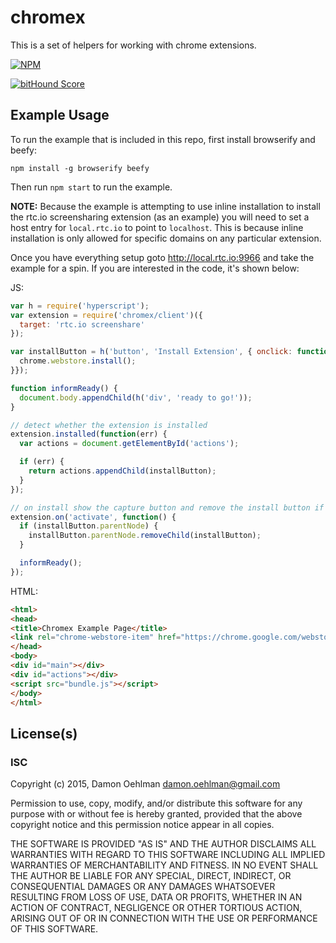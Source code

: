 # chromex

This is a set of helpers for working with chrome extensions.


[![NPM](https://nodei.co/npm/chromex.png)](https://nodei.co/npm/chromex/)

[![bitHound Score](https://www.bithound.io/github/DamonOehlman/chromex/badges/score.svg)](https://www.bithound.io/github/DamonOehlman/chromex) 

## Example Usage

To run the example that is included in this repo, first install
browserify and beefy:

```
npm install -g browserify beefy
```

Then run `npm start` to run the example.

__NOTE:__  Because the example is attempting to use inline installation
to install the rtc.io screensharing extension (as an example) you will
need to set a host entry for `local.rtc.io` to point to `localhost`. This
is because inline installation is only allowed for specific domains on
any particular extension.

Once you have everything setup goto <http://local.rtc.io:9966> and take
the example for a spin. If you are interested in the code, it's shown
below:

JS:

```js
var h = require('hyperscript');
var extension = require('chromex/client')({
  target: 'rtc.io screenshare'
});

var installButton = h('button', 'Install Extension', { onclick: function() {
  chrome.webstore.install();
}});

function informReady() {
  document.body.appendChild(h('div', 'ready to go!'));
}

// detect whether the extension is installed
extension.installed(function(err) {
  var actions = document.getElementById('actions');

  if (err) {
    return actions.appendChild(installButton);
  }
});

// on install show the capture button and remove the install button if active
extension.on('activate', function() {
  if (installButton.parentNode) {
    installButton.parentNode.removeChild(installButton);
  }

  informReady();
});

```

HTML:

```html
<html>
<head>
<title>Chromex Example Page</title>
<link rel="chrome-webstore-item" href="https://chrome.google.com/webstore/detail/einjngigaajacmojcohefgmnhhdnllic">
</head>
<body>
<div id="main"></div>
<div id="actions"></div>
<script src="bundle.js"></script>
</body>
</html>

```

## License(s)

### ISC

Copyright (c) 2015, Damon Oehlman <damon.oehlman@gmail.com>

Permission to use, copy, modify, and/or distribute this software for any
purpose with or without fee is hereby granted, provided that the above
copyright notice and this permission notice appear in all copies.

THE SOFTWARE IS PROVIDED "AS IS" AND THE AUTHOR DISCLAIMS ALL WARRANTIES WITH
REGARD TO THIS SOFTWARE INCLUDING ALL IMPLIED WARRANTIES OF MERCHANTABILITY
AND FITNESS. IN NO EVENT SHALL THE AUTHOR BE LIABLE FOR ANY SPECIAL, DIRECT,
INDIRECT, OR CONSEQUENTIAL DAMAGES OR ANY DAMAGES WHATSOEVER RESULTING FROM
LOSS OF USE, DATA OR PROFITS, WHETHER IN AN ACTION OF CONTRACT, NEGLIGENCE OR
OTHER TORTIOUS ACTION, ARISING OUT OF OR IN CONNECTION WITH THE USE OR
PERFORMANCE OF THIS SOFTWARE.
